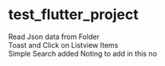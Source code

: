 # test_flutter_project

Read Json data from Folder <br/>
Toast and Click on Listview Items <br/>
Simple Search added
Noting to add in this no 
